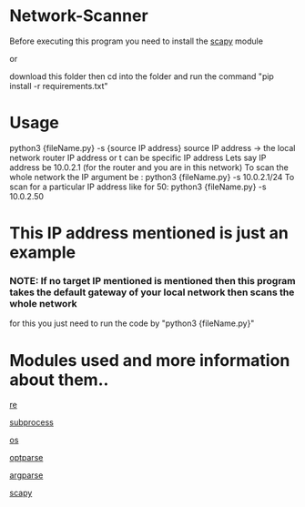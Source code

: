 # Network-Scanner

Before executing this program you need to install the [scapy](https://scapy.readthedocs.io/en/latest/) module

or

download this folder then cd into the folder and run the command "pip install -r requirements.txt"

# Usage
python3 {fileName.py} -s {source IP address}
source IP address -> the local network router IP address or t can be specific IP address
Lets say IP address be 10.0.2.1 (for the router and you are in this network)
To scan the whole network the IP argument be : python3 {fileName.py} -s 10.0.2.1/24
To scan for a particular IP address like for 50: python3 {fileName.py} -s 10.0.2.50
# This IP address mentioned is just an example


### NOTE: If no target IP mentioned is mentioned then this program takes the default gateway of your local network then scans the whole network
for this you just need to run the code by
"python3 {fileName.py}"


# Modules used and more information about them..
[re](https://docs.python.org/3/library/re.html)

[subprocess](https://docs.python.org/3/library/subprocess.html)

[os](https://docs.python.org/3/library/os.html)

[optparse](https://docs.python.org/3/library/optparse.html)

[argparse](https://docs.python.org/3/library/argparse.html)

[scapy](https://scapy.readthedocs.io/en/latest/)
